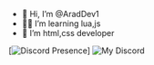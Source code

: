 - 👋 Hi, I’m @AradDev1
- 👨‍💻 I’m learning lua,js
- 👾 I’m html,css developer



[![Discord Presence](https://discord.com/users/511624732656009226)]
![My Discord](https://discord-readme-badge.vercel.app/api?id=<511624732656009226>)